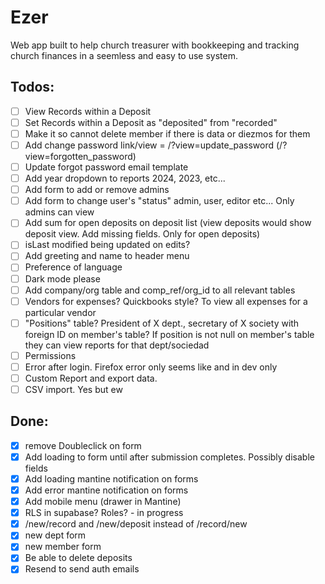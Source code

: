 # Ezer

Web app built to help church treasurer with bookkeeping and tracking church finances in a seemless and easy to use system.

## Todos:

-   [ ] View Records within a Deposit
-   [ ] Set Records within a Deposit as "deposited" from "recorded"
-   [ ] Make it so cannot delete member if there is data or diezmos for them
-   [ ] Add change password link/view = /?view=update_password (/?view=forgotten_password)
-   [ ] Update forgot password email template
-   [ ] Add year dropdown to reports 2024, 2023, etc...
-   [ ] Add form to add or remove admins
-   [ ] Add form to change user's "status" admin, user, editor etc... Only admins can view
-   [ ] Add sum for open deposits on deposit list (view deposits would show deposit view. Add missing fields. Only for open deposits)
-   [ ] isLast modified being updated on edits?
-   [ ] Add greeting and name to header menu
-   [ ] Preference of language
-   [ ] Dark mode please
-   [ ] Add company/org table and comp_ref/org_id to all relevant tables
-   [ ] Vendors for expenses? Quickbooks style? To view all expenses for a particular vendor
-   [ ] "Positions" table? President of X dept., secretary of X society with foreign ID on member's table? If position is not null on member's table they can view reports for that dept/sociedad
-   [ ] Permissions
-   [ ] Error after login. Firefox error only seems like and in dev only
-   [ ] Custom Report and export data.
-   [ ] CSV import. Yes but ew

## Done:

-   [x] remove Doubleclick on form
-   [x] Add loading to form until after submission completes. Possibly disable fields
-   [x] Add loading mantine notification on forms
-   [x] Add error mantine notification on forms
-   [x] Add mobile menu (drawer in Mantine)
-   [x] RLS in supabase? Roles? - in progress
-   [x] /new/record and /new/deposit instead of /record/new
-   [x] new dept form
-   [x] new member form
-   [x] Be able to delete deposits
-   [x] Resend to send auth emails
